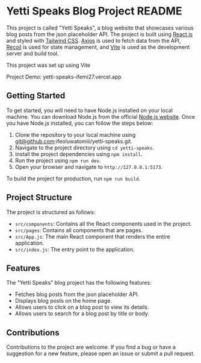Yetti Speaks Blog Project README
================================

This project is called "Yetti Speaks", a blog website that showcases various blog posts from the json placeholder API. The project is built using [React.js](https://reactjs.org/) and styled with [Tailwind CSS](https://tailwindcss.com/). [Axios](https://axios-http.com/) is used to fetch data from the API, [Recoil](https://recoiljs.org/) is used for state management, and [Vite](https://vitejs.dev/) is used as the development server and build tool.

This project was set up using Vite
 
Project Demo: yetti-speaks-ifemi27.vercel.app

Getting Started
---------------

To get started, you will need to have Node.js installed on your local machine. You can download Node.js from the official [Node.js website](https://nodejs.org/en/). Once you have Node.js installed, you can follow the steps below:

1.  Clone the repository to your local machine using git@github.com:ifeoluwatomiii/yetti-speaks.git.
2.  Navigate to the project directory using `cd yetti-speaks`.
3.  Install the project dependencies using `npm install`.
4.  Run the project using `npm run dev`.
5.  Open your browser and navigate to `http://127.0.0.1:5173`.

To build the project for production, run `npm run build`.

Project Structure
-----------------

The project is structured as follows:

-   `src/components`: Contains all the React components used in the project.
-   `src/pages`: Contains all components that are pages.
-   `src/App.js`: The main React component that renders the entire application.
-   `src/index.js`: The entry point to the application.

Features
--------

The "Yetti Speaks" blog project has the following features:

-   Fetches blog posts from the json placeholder API.
-   Displays blog posts on the home page.
-   Allows users to click on a blog post to view its details.
-   Allows users to search for a blog post by title or body.

Contributions
-------------

Contributions to the project are welcome. If you find a bug or have a suggestion for a new feature, please open an issue or submit a pull request.
